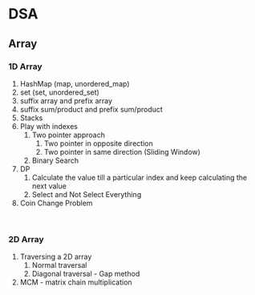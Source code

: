 # DSA
## Array
### 1D Array
1. HashMap (map, unordered_map)
2. set (set, unordered_set)
3. suffix array and prefix array
4. suffix sum/product and prefix sum/product
5. Stacks
6. Play with indexes
    1. Two pointer approach
        1. Two pointer in opposite direction
        2. Two pointer in same direction (Sliding Window)
    2. Binary Search
7. DP
    1. Calculate the value till a particular index and keep calculating the next value
    2. Select and Not Select Everything
8. Coin Change Problem

<br>

### 2D Array
1. Traversing a 2D array
    1. Normal traversal
    2. Diagonal traversal - Gap method
2. MCM - matrix chain multiplication

